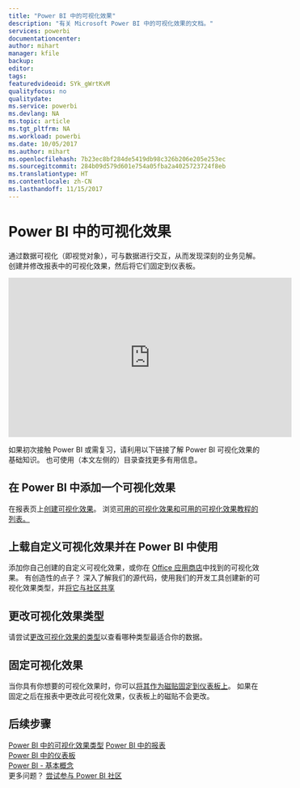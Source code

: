 ```yaml
---
title: "Power BI 中的可视化效果"
description: "有关 Microsoft Power BI 中的可视化效果的文档。"
services: powerbi
documentationcenter: 
author: mihart
manager: kfile
backup: 
editor: 
tags: 
featuredvideoid: SYk_gWrtKvM
qualityfocus: no
qualitydate: 
ms.service: powerbi
ms.devlang: NA
ms.topic: article
ms.tgt_pltfrm: NA
ms.workload: powerbi
ms.date: 10/05/2017
ms.author: mihart
ms.openlocfilehash: 7b23ec8bf284de5419db98c326b206e205e253ec
ms.sourcegitcommit: 284b09d579d601e754a05fba2a4025723724f8eb
ms.translationtype: HT
ms.contentlocale: zh-CN
ms.lasthandoff: 11/15/2017
---
```

# <a name="visualizations-in-power-bi"></a>Power BI 中的可视化效果
通过数据可视化（即视觉对象），可与数据进行交互，从而发现深刻的业务见解。 创建并修改报表中的可视化效果，然后将它们固定到仪表板。   

<iframe width="560" height="315" src="https://www.youtube.com/embed/SYk_gWrtKvM?list=PL1N57mwBHtN0JFoKSR0n-tBkUJHeMP2cP" frameborder="0" allowfullscreen></iframe>


  如果初次接触 Power BI 或需复习，请利用以下链接了解 Power BI 可视化效果的基础知识。  也可使用（本文左侧的）目录查找更多有用信息。

## <a name="add-a-visualization-in-power-bi"></a>在 Power BI 中添加一个可视化效果
在报表页上[创建可视化效果](power-bi-report-add-visualizations-i.md)。 浏览[可用的可视化效果和可用的可视化效果教程的列表。](power-bi-visualization-types-for-reports-and-q-and-a.md) 

## <a name="upload-a-custom-visualization-and-use-it-in-power-bi"></a>上载自定义可视化效果并在 Power BI 中使用
添加你自己创建的自定义可视化效果，或你在 [Office 应用商店](https://appsource.microsoft.com/marketplace/apps?product=power-bi-visuals)中找到的可视化效果。 有创造性的点子？ 深入了解我们的源代码，使用我们的开发工具创建新的可视化效果类型，并[将它与社区共享](http://visuals.powerbi.com)

## <a name="change-the-visualization-type"></a>更改可视化效果类型
请尝试[更改可视化效果的类型](power-bi-report-change-visualization-type.md)以查看哪种类型最适合你的数据。

## <a name="pin-the-visualization"></a>固定可视化效果
当你具有你想要的可视化效果时，你可以[将其作为磁贴固定到仪表板上](service-dashboard-pin-tile-from-report.md)。 如果在固定之后在报表中更改此可视化效果，仪表板上的磁贴不会更改。

## <a name="next-steps"></a>后续步骤
[Power BI 中的可视化效果类型](power-bi-visualization-types-for-reports-and-q-and-a.md)
[Power BI 中的报表](service-reports.md)  
[Power BI 中的仪表板](service-dashboards.md)  
[Power BI - 基本概念](service-basic-concepts.md)  
更多问题？ [尝试参与 Power BI 社区](http://community.powerbi.com/)

